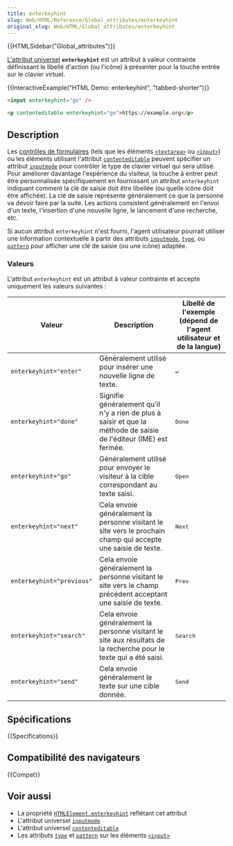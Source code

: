 ```yaml
---
title: enterkeyhint
slug: Web/HTML/Reference/Global_attributes/enterkeyhint
original_slug: Web/HTML/Global_attributes/enterkeyhint
---
```


{{HTMLSidebar("Global_attributes")}}

[L'attribut universel](/fr/docs/Web/HTML/Global_attributes) **`enterkeyhint`**
est un attribut à valeur contrainte définissant le libellé d'action (ou l'icône) à présenter pour la touche entrée sur le clavier virtuel.

{{InteractiveExample("HTML Demo: enterkeyhint", "tabbed-shorter")}}

```html interactive-example
<input enterkeyhint="go" />

<p contenteditable enterkeyhint="go">https://example.org</p>
```

## Description

Les [contrôles de formulaires](/fr/docs/Learn/Forms) (tels que les éléments [`<textarea>`](/fr/docs/Web/HTML/Element/textarea)
ou [`<input>`](/fr/docs/Web/HTML/Element/input)) ou les éléments utilisant l'attribut
[`contenteditable`](/fr/docs/Web/HTML/Global_attributes/contenteditable) peuvent spécifier un attribut
[`inputmode`](/fr/docs/Web/HTML/Global_attributes/inputmode) pour contrôler le type de clavier virtuel qui sera utilisé. Pour améliorer davantage l'expérience du visiteur, la touche à entrer peut être personnalisée spécifiquement en fournissant un attribut `enterkeyhint` indiquant comment la clé de saisie doit être libellée (ou quelle icône doit être affichée). La clé de saisie représente généralement ce que la personne va devoir faire par la suite. Les actions consistent généralement en l'envoi d'un texte, l'insertion d'une nouvelle ligne, le lancement d'une recherche, etc.

Si aucun attribut `enterkeyhint` n'est fourni, l'agent utilisateur pourrait utiliser une information contextuelle à partir des attributs
[`inputmode`](/fr/docs/Web/HTML/Global_attributes/inputmode),
[`type`](/fr/docs/Web/HTML/Element/input#input_types),
ou [`pattern`](/fr/docs/Web/HTML/Element/input#htmlattrdefpattern) pour afficher une clé de saisie (ou une icône) adaptée.

### Valeurs

L'attribut `enterkeyhint` est un attribut à valeur contrainte et accepte uniquement les valeurs suivantes&nbsp;:

| Valeur                    | Description                                                                                                        | Libellé de l'exemple (dépend de l'agent utilisateur et de la langue) |
| ------------------------- | ------------------------------------------------------------------------------------------------------------------ | -------------------------------------------------------------------- |
| `enterkeyhint="enter"`    | Généralement utilisé pour insérer une nouvelle ligne de texte.                                                     | <kbd>↵</kbd>                                                         |
| `enterkeyhint="done"`     | Signifie généralement qu'il n'y a rien de plus à saisir et que la méthode de saisie de l'éditeur (IME) est fermée. | <kbd>Done</kbd>                                                      |
| `enterkeyhint="go"`       | Généralement utilisé pour envoyer le visiteur à la cible correspondant au texte saisi.                             | <kbd>Open</kbd>                                                      |
| `enterkeyhint="next"`     | Cela envoie généralement la personne visitant le site vers le prochain champ qui accepte une saisie de texte.      | <kbd>Next</kbd>                                                      |
| `enterkeyhint="previous"` | Cela envoie généralement la personne visitant le site vers le champ précédent acceptant une saisie de texte.       | <kbd>Prev</kbd>                                                      |
| `enterkeyhint="search"`   | Cela envoie généralement la personne visitant le site aux résultats de la recherche pour le texte qui a été saisi. | <kbd>Search</kbd>                                                    |
| `enterkeyhint="send"`     | Cela envoie généralement le texte sur une cible donnée.                                                            | <kbd>Send</kbd>                                                      |

## Spécifications

{{Specifications}}

## Compatibilité des navigateurs

{{Compat}}

## Voir aussi

- La propriété [`HTMLElement.enterkeyhint`](/fr/docs/Web/API/HTMLElement/enterkeyhint) reflétant cet attribut
- L'attribut universel [`inputmode`](/fr/docs/Web/HTML/Global_attributes/inputmode)
- L'attribut universel [`contenteditable`](/fr/docs/Web/HTML/Global_attributes/contenteditable)
- Les attributs [`type`](/fr/docs/Web/HTML/Element/input#input_types) et [`pattern`](/fr/docs/Web/HTML/Element/input#htmlattrdefpattern) sur les éléments [`<input>`](/fr/docs/Web/HTML/Element/input)
